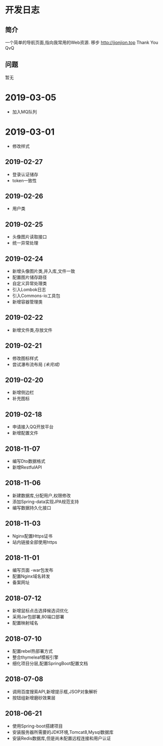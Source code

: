 # 开发日志
## 简介
一个简单的导航页面,指向我常用的Web资源.
移步 http://jionjion.top
Thank You QvQ  

## 问题
暂无

# 2019-03-05
- 加入MQ队列

# 2019-03-01
- 修改样式 

## 2019-02-27
- 登录认证储存
- token一致性

## 2019-02-26
- 用户类

## 2019-02-25
- 头像图片读取接口
- 统一异常处理

## 2019-02-24
- 新增头像图片类,并入库,文件一致
- 配置图片储存路径
- 自定义异常处理类
- 引入Lombok日志
- 引入Commons-io工具包
- 新增容器管理类 

## 2019-02-22
- 新增文件类,存放文件

## 2019-02-21
- 修改图标样式
- 尝试瀑布流布局  *(未完成)*

## 2019-02-20
- 新增侧边栏
- 补充图标

## 2019-02-18
- 申请接入QQ开放平台
- 新增配置文件

## 2018-11-07
- 编写Dto数据格式
- 新增RestfulAPI

## 2018-11-06
- 新建数据库,分配用户,权限修改
- 添加Spring-data实现JPA规范支持
- 编写数据持久化接口


## 2018-11-03
- Nginx配置Https证书
- 站内链接全部使用https


## 2018-11-01
- 编写页面
-war包发布
- 配置Nginx域名转发
- 备案网址


## 2018-07-12
- 新增鼠标点击选择候选词优化
- 采用Jar包部署,80端口部署
- 配置映射域名


## 2018-07-10
- 配置rebel热部署方式
- 整合thymeleaf模板引擎
- 细化项目分层,配置SpringBoot配置文档 


## 2018-07-08
- 调用百度搜索API,新增提示框,JSOP对象解析
- 按钮组新增磨砂效果层


## 2018-06-21
- 使用Spring-boot搭建项目
- 安装服务器所需要的JDK环境,Tomcat8,Mysql数据库
- 安装Redis数据库,但是尚未配置远程连接和用户认证